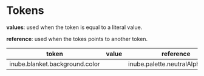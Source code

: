 # Tokens

**values**: used when the token is equal to a literal value.

**reference**: used when the tokes points to another token.

| token                          | value | reference                        |
| ------------------------------ | ----- | -------------------------------- |
| inube.blanket.background.color |       | inube.palette.neutralAlpha.n100a |
